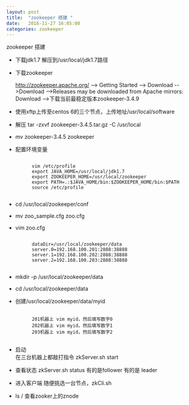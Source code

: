 ```yaml
---
layout: post
title:  "zookeeper 搭建 "
date:   2016-11-27 16:05:00
categories: zookeeper
---
```


zookeeper 搭建

- 下载jdk1.7
	解压到/usr/local/jdk1.7路径
- 下载zookeeper

	http://zookeeper.apache.org/ 
	--> Getting Started 
	--> Download 
	-->Download
	-->Releases may be downloaded from Apache mirrors: Download
	-->下载当前最稳定版本zookeeper-3.4.9

- 使用xftp上传至centos 6的三个节点，上传地址/usr/local/software
- 解压 tar -zxvf zookeeper-3.4.5.tar.gz -C /usr/local
- mv zookeeper-3.4.5 zookeeper
- 配置环境变量
	<pre><code>
		vim /etc/profile
		export JAVA_HOME=/usr/local/jdk1.7
		export ZOOKEEPER_HOME=/usr/local/zookeeper
		export PATH=.:$JAVA_HOME/bin:$ZOOKEEPER_HOME/bin:$PATH
		source /etc/profile
	</code></pre>	
- cd /usr/local/zookeeper/conf
- mv zoo_sample.cfg zoo.cfg
- vim zoo.cfg
	<pre><code>
		dataDir=/usr/local/zookeeper/data
		server.0=192.168.100.201:2888:38888
		server.1=192.168.100.202:2888:38888
		server.2=192.168.100.203:2888:38888
	</code></pre>	
- mkdir -p /usr/local/zookeeper/data
- cd /usr/local/zookeeper/data
- 创建/usr/local/zookeeper/data/myid
	<pre><code>
		201机器上 vim myid，然后填写数字0
		202机器上 vim myid，然后填写数字1
		203机器上 vim myid，然后填写数字2
	</code></pre>	
- 启动	
	在三台机器上都敲打指令 zkServer.sh start	
	
- 查看状态
	 zkServer.sh status
	 有的是follower 有的是 leader

- 进入客户端
	随便挑选一台节点，zkCli.sh
- ls / 	查看zooker上的znode